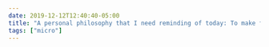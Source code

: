```yaml
---
date: 2019-12-12T12:40:40-05:00
title: "A personal philosophy that I need reminding of today: To make fun of others’ typos or grammatical errors (whatever criticism they otherwise deserve) is nearly always a flaunting of privilege and therefore unnecessary."
tags: ["micro"]
---
```

